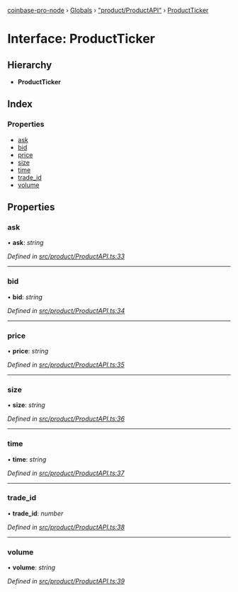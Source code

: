 [coinbase-pro-node](../README.md) › [Globals](../globals.md) › ["product/ProductAPI"](../modules/_product_productapi_.md) › [ProductTicker](_product_productapi_.productticker.md)

# Interface: ProductTicker

## Hierarchy

- **ProductTicker**

## Index

### Properties

- [ask](_product_productapi_.productticker.md#ask)
- [bid](_product_productapi_.productticker.md#bid)
- [price](_product_productapi_.productticker.md#price)
- [size](_product_productapi_.productticker.md#size)
- [time](_product_productapi_.productticker.md#time)
- [trade_id](_product_productapi_.productticker.md#trade_id)
- [volume](_product_productapi_.productticker.md#volume)

## Properties

### ask

• **ask**: _string_

_Defined in [src/product/ProductAPI.ts:33](https://github.com/bennyn/coinbase-pro-node/blob/0c3235f/src/product/ProductAPI.ts#L33)_

---

### bid

• **bid**: _string_

_Defined in [src/product/ProductAPI.ts:34](https://github.com/bennyn/coinbase-pro-node/blob/0c3235f/src/product/ProductAPI.ts#L34)_

---

### price

• **price**: _string_

_Defined in [src/product/ProductAPI.ts:35](https://github.com/bennyn/coinbase-pro-node/blob/0c3235f/src/product/ProductAPI.ts#L35)_

---

### size

• **size**: _string_

_Defined in [src/product/ProductAPI.ts:36](https://github.com/bennyn/coinbase-pro-node/blob/0c3235f/src/product/ProductAPI.ts#L36)_

---

### time

• **time**: _string_

_Defined in [src/product/ProductAPI.ts:37](https://github.com/bennyn/coinbase-pro-node/blob/0c3235f/src/product/ProductAPI.ts#L37)_

---

### trade_id

• **trade_id**: _number_

_Defined in [src/product/ProductAPI.ts:38](https://github.com/bennyn/coinbase-pro-node/blob/0c3235f/src/product/ProductAPI.ts#L38)_

---

### volume

• **volume**: _string_

_Defined in [src/product/ProductAPI.ts:39](https://github.com/bennyn/coinbase-pro-node/blob/0c3235f/src/product/ProductAPI.ts#L39)_
